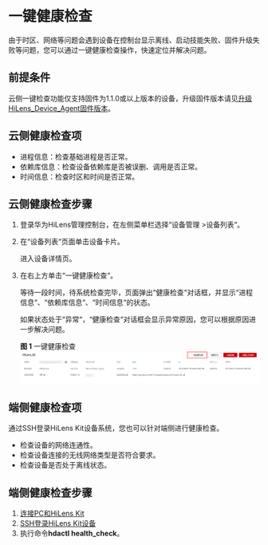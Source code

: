 # 一键健康检查<a name="hilens_02_0112"></a>

由于时区、网络等问题会遇到设备在控制台显示离线、启动技能失败、固件升级失败等问题，您可以通过一键健康检查操作，快速定位并解决问题。

## 前提条件<a name="section17732124118421"></a>

云侧一键检查功能仅支持固件为1.1.0或以上版本的设备，升级固件版本请见[升级HiLens\_Device\_Agent固件版本](升级HiLens_Device_Agent固件版本.md)。

## 云侧健康检查项<a name="section17135739122413"></a>

-   进程信息：检查基础进程是否正常。
-   依赖库信息：检查设备依赖库是否被误删、调用是否正常。
-   时间信息：检查时区和时间是否正常。

## 云侧健康检查步骤<a name="section16409433111715"></a>

1.  登录华为HiLens管理控制台，在左侧菜单栏选择“设备管理 \>设备列表“。
2.  在“设备列表“页面单击设备卡片。

    进入设备详情页。

3.  在右上方单击“一键健康检查“。

    等待一段时间，待系统检查完毕，页面弹出“健康检查“对话框，并显示“进程信息“、“依赖库信息“、“时间信息“的状态。

    如果状态处于“异常“，“健康检查“对话框会显示异常原因，您可以根据原因进一步解决问题。

    **图 1**  一键健康检查<a name="fig127431916134"></a>  
    ![](figures/一键健康检查.png "一键健康检查")


## 端侧健康检查项<a name="section590795512426"></a>

通过SSH登录HiLens Kit设备系统，您也可以针对端侧进行健康检查。

-   检查设备的网络连通性。
-   检查设备连接的无线网络类型是否符合要求。
-   检查设备是否处于离线状态。

## 端侧健康检查步骤<a name="section153519161717"></a>

1.  [连接PC和HiLens Kit](连接PC和HiLens-Kit-1.md)
2.  [SSH登录HiLens Kit设备](SSH登录HiLens-Kit设备.md)
3.  执行命令**hdactl health\_check**。

